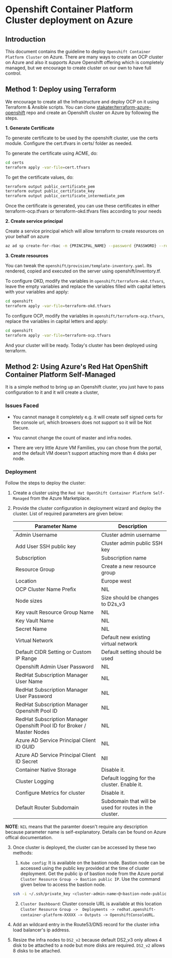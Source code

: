 # Openshift Container Platform Cluster deployment on Azure

## Introduction

This document contains the guideline to deploy `Openshift Container Platform Cluster` on Azure. There are many ways to create an OCP cluster on Azure and also it supports Azure Openshift offering which is completely managed, but we encourage to create cluster on our own to have full control.

## Method 1: Deploy using Terraform

We encourage to create all the Infrastructure and deploy OCP on it using Terraform & Ansible scripts. You can clone [stakater/terraform-azure-openshift](https://github.com/stakater/terraform-azure-openshift) repo and create an Openshift cluster on Azure by following the steps.

**1. Generate Certificate**

To generate certificate to be used by the openshift cluster, use the certs module. Configure the cert.tfvars in certs/ folder as needed.

To generate the certificate using ACME, do:

```bash
cd certs
terraform apply -var-file=cert.tfvars
```

To get the certificate values, do:

```bash
terraform output public_certificate_pem
terraform output public_certificate_key
terraform output public_certificate_intermediate_pem
```

Once the certificate is generated, you can use these certificates in either terraform-ocp.tfvars or terraform-okd.tfvars files according to your needs

**2. Create service principal**

Create a service principal which will allow terraform to create resources on your behalf on azure

```bash
az ad sp create-for-rbac -n {PRINCIPAL_NAME} --password {PASSWORD} --role contributor --scopes /subscriptions/{subscription-id}
```
**3. Create resources**

You can tweak the `openshift/provision/template-inventory.yaml`. Its rendered, copied and executed on the server using openshift/inventory.tf.

To configure OKD, modify the variables in `openshift/terraform-okd.tfvars`, leave the empty variables and replace the variables filled with capital letters with your variables and apply:

```bash
cd openshift
terraform apply -var-file=terraform-okd.tfvars
```

To configure OCP, modify the variables in `openshift/terraform-ocp.tfvars`, replace the variables in capital letters and apply:

```bash
cd openshift
terraform apply -var-file=terraform-ocp.tfvars
```

And your cluster will be ready. Today's cluster has been deployed using terraform.

## Method 2: Using Azure's Red Hat OpenShift Container Platform Self-Managed

It is a simple method to bring up an Openshift cluster, you just have to pass configuration to it and it will create a cluster,

### Issues Faced

- You cannot manage it completely e.g. it will create self signed certs for the console url, which browsers does not support so it will be Not Secure.

- You cannot change the count of master and infra nodes.

- There are very little Azure VM Families, you can chose from the portal, and the default VM doesn't support attaching more than 4 disks per node.

### Deployment

Follow the steps to deploy the cluster:

1. Create a cluster using the `Red Hat OpenShift Container Platform Self-Managed` from the Azure Marketplace.

2. Provide the cluster configuration in deployment wizard and deploy the cluster. List  of required parameters are given below:

    | Parameter Name | Description |
    |---|---|
    | Admin Username | Cluster admin username |
    | Add User SSH public key | Cluster admin public SSH key |
    | Subscription | Subscription name |
    | Resource Group | Create a new resource group |
    | Location | Europe west |
    | OCP Cluster Name Prefix | NIL |
    | Node sizes | Size should be changes to D2s_v3 |
    | Key vault Resource Group Name | NIL |
    | Key Vault Name | NIL |
    | Secret Name | NIL |
    | Virtual Network | Default new existing virtual network |
    | Default CIDR Setting or Custom IP Range  | Default setting should be used |
    | Openshift Admin User Password | NIL |
    | RedHat Subscription Manager User Name | NIL |
    | RedHat Subscription Manager User Password | NIL |
    | RedHat Subscription Manager Openshift Pool ID | NIL |
    | RedHat Subscription Manager Openshift Pool ID for Broker / Master Nodes | NIL |
    | Azure AD Service Principal Client ID GUID | NIL |
    | Azure AD Service Principal Client ID Secret | NIl |
    | Container Native Storage | Disable it. |
    | Cluster Logging | Default logging for the cluster. Enable it. |
    | Configure Metrics for cluster | Disable it. |
    | Default Router Subdomain | Subdomain that will be used for routes in the cluster. |

**NOTE**: `NIL` means that the paramter doesn't require any description because parameter name is self-explanatory. Details can be found on Azure offical documentation.

3. Once cluster is deployed, the cluster can be accessed by these two methods:

    1. `Kube config`: It is available on the bastion node. Bastion node can be accessed using the public key provided at the time of cluster deployment. Get the public ip of bastion node from the Azure portal `Cluster Resource Group -> Bastion public IP`. Use the command given below to access the bastion node.
    ```bash
    ssh -i ~/.ssh/private_key <cluster-admin-name>@<bastion-node-public-ip>
    ```

    2. `Cluster Dashboard`: Cluster console URL is available at this location `Cluster Resource Group ->  Deployments -> redhat.openshift-container-platform-XXXXX -> Outputs -> OpenshiftConsoleURL`.

4. Add an wildcard entry in the Route53/DNS record for the cluster infra load balancer's ip address.

5. Resize the infra nodes to `DS2_v2` because default DS2_v3 only allows 4 disk to be attached to a node but more disks are required. `DS2_v2` allows 8 disks to be attached.
